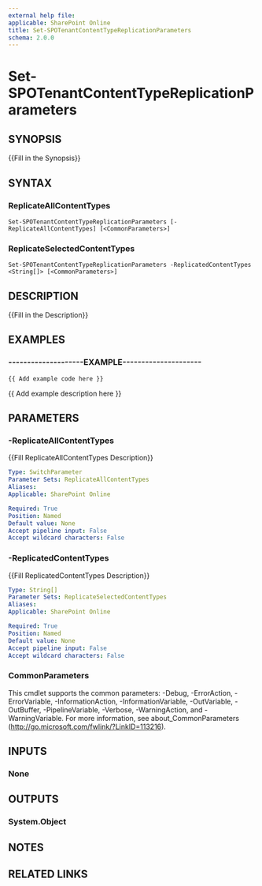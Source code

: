 ```yaml
---
external help file: 
applicable: SharePoint Online
title: Set-SPOTenantContentTypeReplicationParameters
schema: 2.0.0
---
```


# Set-SPOTenantContentTypeReplicationParameters

## SYNOPSIS
{{Fill in the Synopsis}}


## SYNTAX

### ReplicateAllContentTypes
```
Set-SPOTenantContentTypeReplicationParameters [-ReplicateAllContentTypes] [<CommonParameters>]
```

### ReplicateSelectedContentTypes
```
Set-SPOTenantContentTypeReplicationParameters -ReplicatedContentTypes <String[]> [<CommonParameters>]
```

## DESCRIPTION
{{Fill in the Description}}


## EXAMPLES

### --------------------EXAMPLE---------------------
```
{{ Add example code here }}
```

{{ Add example description here }}


## PARAMETERS

### -ReplicateAllContentTypes
{{Fill ReplicateAllContentTypes Description}}

```yaml
Type: SwitchParameter
Parameter Sets: ReplicateAllContentTypes
Aliases: 
Applicable: SharePoint Online

Required: True
Position: Named
Default value: None
Accept pipeline input: False
Accept wildcard characters: False
```

### -ReplicatedContentTypes
{{Fill ReplicatedContentTypes Description}}

```yaml
Type: String[]
Parameter Sets: ReplicateSelectedContentTypes
Aliases: 
Applicable: SharePoint Online

Required: True
Position: Named
Default value: None
Accept pipeline input: False
Accept wildcard characters: False
```

### CommonParameters
This cmdlet supports the common parameters: -Debug, -ErrorAction, -ErrorVariable, -InformationAction, -InformationVariable, -OutVariable, -OutBuffer, -PipelineVariable, -Verbose, -WarningAction, and -WarningVariable. For more information, see about_CommonParameters (http://go.microsoft.com/fwlink/?LinkID=113216).

## INPUTS

### None

## OUTPUTS

### System.Object

## NOTES

## RELATED LINKS
